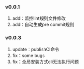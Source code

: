 ### v0.0.1

1. add：监控lint规则文件修改
2. add：自动生成pre commit规则

### v0.0.3

1. update：publishCI命令
2. fix：some bugs
3. fix：全局安装方式cli无法执行问题